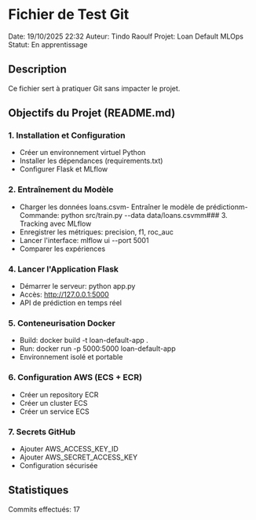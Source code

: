 ﻿# Fichier de Test Git 

Date: 19/10/2025 22:32
Auteur: Tindo Raoulf
Projet: Loan Default MLOps
Statut: En apprentissage 

## Description
Ce fichier sert à pratiquer Git sans impacter le projet.

## Objectifs du Projet (README.md)

### 1. Installation et Configuration
- Créer un environnement virtuel Python
- Installer les dépendances (requirements.txt)
- Configurer Flask et MLflow

### 2. Entraînement du Modèle
- Charger les données loans.csvm- Entraîner le modèle de prédictionm- Commande: python src/train.py --data data/loans.csvmm### 3. Tracking avec MLflow
- Enregistrer les métriques: precision, f1, roc_auc
- Lancer l'interface: mlflow ui --port 5001
- Comparer les expériences

### 4. Lancer l'Application Flask
- Démarrer le serveur: python app.py
- Accès: http://127.0.0.1:5000
- API de prédiction en temps réel

### 5. Conteneurisation Docker
- Build: docker build -t loan-default-app .
- Run: docker run -p 5000:5000 loan-default-app
- Environnement isolé et portable

### 6. Configuration AWS (ECS + ECR)
- Créer un repository ECR
- Créer un cluster ECS
- Créer un service ECS

### 7. Secrets GitHub
- Ajouter AWS_ACCESS_KEY_ID
- Ajouter AWS_SECRET_ACCESS_KEY
- Configuration sécurisée

## Statistiques
Commits effectués: 17

